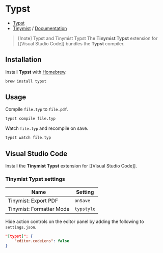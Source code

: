 # Typst

- [Typst](https://typst.app/home/)
- [Tinymist](https://github.com/Myriad-Dreamin/tinymist) / [Documentation](https://myriad-dreamin.github.io/tinymist/)


> [!note] Typst and Tinymist Typst
> The **Tinymist Typst** extension for [[Visual Studio Code]] bundles the **Typst** compiler.

## Installation

Install **Typst** with [Homebrew](Homebrew.md).

```zsh
brew install typst
```

## Usage

Compile `file.typ` to `file.pdf`.

```zsh
typst compile file.typ
```

Watch `file.typ` and recompile on save.

```zsh
typst watch file.typ
```

## Visual Studio Code

Install the **Tinymist Typst** extension for [[Visual Studio Code]].

### Tinymist Typst settings

| Name                     | Setting    |
| ------------------------ | ---------- |
| Tinymist: Export PDF     | `onSave`   |
| Tinymist: Formatter Mode | `typstyle` |

Hide action controls on the editor panel by adding the following to `settings.json`.

```JSON
"[typst]": {
	"editor.codeLens": false
}
```

